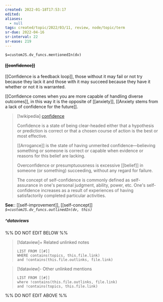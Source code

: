 ```yaml
---
created: 2022-01-18T17:53:17 
edited: 
aliases:
  - null
tags: created/topic/2022/03/11, review, node/topic/term
sr-due: 2022-04-16
sr-interval: 22
sr-ease: 219
---
```

`$=customJS.dv_funcs.mentionedIn(dv)`

#### <s class="topic-title">[[confidence]]</s>

[[Confidence is a feedback loop]],
those without it may fail or not try because they lack it and those with it may succeed because they have it whether or not it is warranted.

[[Confidence comes when you are more capable of handling diverse outcomes]], in this way it is the opposite of [[anxiety]], 
[[Anxiety stems from a lack of confidence for the future]].

> [!wikipedia] [confidence](https://en.wikipedia.org/wiki/Confidence)
> 
> Confidence is a state of being clear-headed either that a hypothesis or prediction is correct or that a chosen course of action is the best or most effective.
> 
>  [[Arrogance]] is the state of having unmerited confidence—believing something or someone is correct or capable when evidence or reasons for this belief are lacking.
>  
>   Overconfidence or presumptuousness is excessive [[belief]] in someone (or something) succeeding, without any regard for failure.
> 
> The concept of self-confidence is commonly defined as self-assurance in one's personal judgment, ability, power, etc. One's self-confidence increases as a result of experiences of having satisfactorily completed particular activities. 
>

**See**:: [[self-improvement]], [[self-concept]]
*`$=customJS.dv_funcs.outlinedIn(dv, this)`*

##### ^dataviews

%% DO NOT EDIT BELOW %%
> [!dataview]+ Related unlinked notes
> ```dataview
> LIST FROM [[#]]
> WHERE contains(topics, this.file.link)
> and !contains(this.file.outlinks, file.link)
> ```
 
> [!dataview]- Other unlinked mentions
> ```dataview
> LIST FROM [[#]]
> where !contains(this.file.outlinks, file.link)
> and !contains(topics, this.file.link)
> ```

%% DO NOT EDIT ABOVE %%